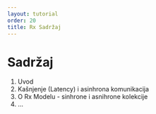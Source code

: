 ```yaml
---
layout: tutorial
order: 20
title: Rx Sadržaj
---
```


# Sadržaj

 1. Uvod 
 2. Kašnjenje (Latency) i asinhrona komunikacija
 3. O Rx Modelu - sinhrone i asnihrone kolekcije
 4. ...


